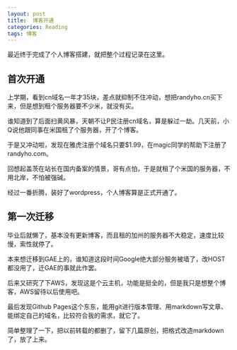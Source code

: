 ```yaml
---
layout: post
title:  博客开通
categories: Reading
tags: 博客
---
```


最近终于完成了个人博客搭建，就把整个过程记录在这里。

<!--more-->

## 首次开通

上学期，看到cn域名一年才35块，差点就抑制不住冲动，想把randyho.cn买下来，但是想到租个服务器要不少米，就没有买。

谁知道到了后面扫黄风暴，天朝不让P民注册cn域名，算是躲过一劫。几天前，小Q说他跟同事在米国租了个服务器，开了个博客。

于是又冲动啦，发现在雅虎注册个域名只要$1.99，在magic同学的帮助下注册了randyho.com。

回想起盖茨在站长在国内备案的情景，哥有点怕，于是就租了个米国的服务器，不用北岸，不怕被强碱。

经过一番折腾，装好了wordpress，个人博客算是正式开通了。


## 第一次迁移

毕业后就懒了，基本没有更新博客，而且租的加州的服务器不大稳定，速度比较慢，索性就停了。

本来想迁移到GAE上的，谁知道这段时间Google绝大部分服务被墙了，改HOST都没用了，迁GAE的事就此作罢。

后来又研究了下AWS，发现这是个云主机，功能是挺全的，但是我只是想整个博客，AWS留待以后使用吧。

最后发现Github Pages这个东东，能用git进行版本管理、用markdown写文章、能绑定自己的域名，比较符合我的需求，就它了。

简单整理了一下，把以前转载的都删了，留下几篇原创，把格式改造markdown了，放了上来。
